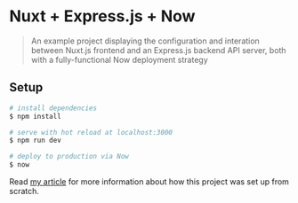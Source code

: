 # Nuxt + Express.js + Now

> An example project displaying the configuration and interation between Nuxt.js frontend and an Express.js backend API server, both with a fully-functional Now deployment strategy

## Setup

``` bash
# install dependencies
$ npm install

# serve with hot reload at localhost:3000
$ npm run dev

# deploy to production via Now
$ now
```

Read [my article](https://arunas.dev/nuxt-js-with-an-express-js-api-server-running-on-now-sh/) for more information about how this project was set up from scratch.
